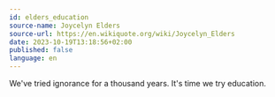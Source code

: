 ```yaml
---
id: elders_education
source-name: Joycelyn Elders
source-url: https://en.wikiquote.org/wiki/Joycelyn_Elders
date: 2023-10-19T13:18:56+02:00
published: false
language: en
---
```


We've tried ignorance for a thousand years. It's time we try education.
